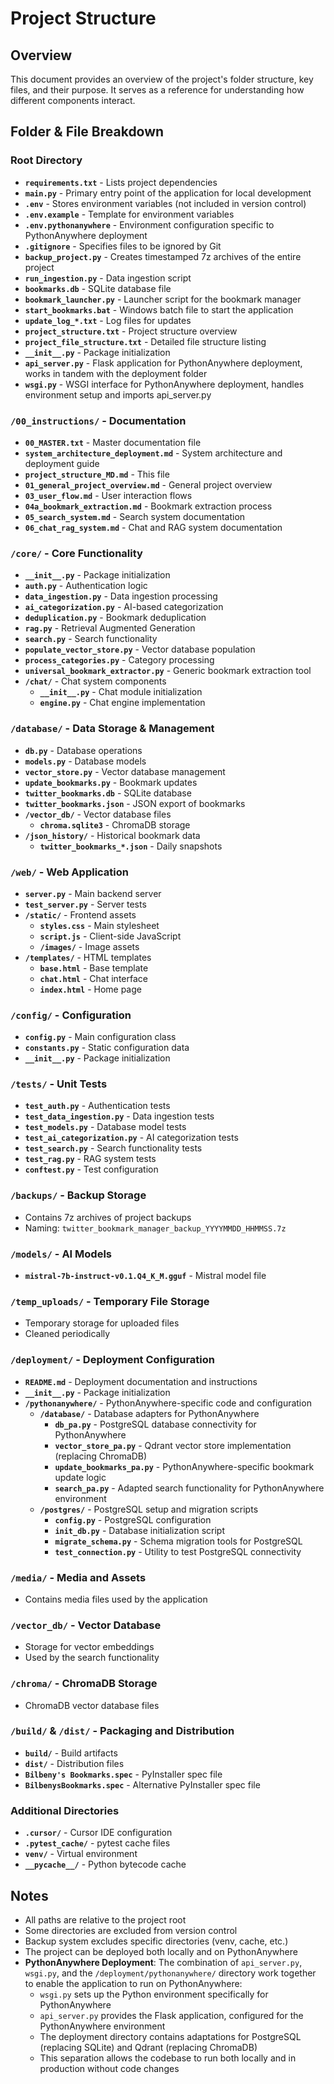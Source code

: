 # Project Structure

## Overview
This document provides an overview of the project's folder structure, key files, and their purpose. It serves as a reference for understanding how different components interact.

## Folder & File Breakdown

### Root Directory
- **`requirements.txt`** - Lists project dependencies
- **`main.py`** - Primary entry point of the application for local development
- **`.env`** - Stores environment variables (not included in version control)
- **`.env.example`** - Template for environment variables
- **`.env.pythonanywhere`** - Environment configuration specific to PythonAnywhere deployment
- **`.gitignore`** - Specifies files to be ignored by Git
- **`backup_project.py`** - Creates timestamped 7z archives of the entire project
- **`run_ingestion.py`** - Data ingestion script
- **`bookmarks.db`** - SQLite database file
- **`bookmark_launcher.py`** - Launcher script for the bookmark manager
- **`start_bookmarks.bat`** - Windows batch file to start the application
- **`update_log_*.txt`** - Log files for updates
- **`project_structure.txt`** - Project structure overview
- **`project_file_structure.txt`** - Detailed file structure listing
- **`__init__.py`** - Package initialization
- **`api_server.py`** - Flask application for PythonAnywhere deployment, works in tandem with the deployment folder
- **`wsgi.py`** - WSGI interface for PythonAnywhere deployment, handles environment setup and imports api_server.py

### `/00_instructions/` - Documentation
- **`00_MASTER.txt`** - Master documentation file
- **`system_architecture_deployment.md`** - System architecture and deployment guide
- **`project_structure_MD.md`** - This file
- **`01_general_project_overview.md`** - General project overview
- **`03_user_flow.md`** - User interaction flows
- **`04a_bookmark_extraction.md`** - Bookmark extraction process
- **`05_search_system.md`** - Search system documentation
- **`06_chat_rag_system.md`** - Chat and RAG system documentation

### `/core/` - Core Functionality
- **`__init__.py`** - Package initialization
- **`auth.py`** - Authentication logic
- **`data_ingestion.py`** - Data ingestion processing
- **`ai_categorization.py`** - AI-based categorization
- **`deduplication.py`** - Bookmark deduplication
- **`rag.py`** - Retrieval Augmented Generation
- **`search.py`** - Search functionality
- **`populate_vector_store.py`** - Vector database population
- **`process_categories.py`** - Category processing
- **`universal_bookmark_extractor.py`** - Generic bookmark extraction tool
- **`/chat/`** - Chat system components
  - **`__init__.py`** - Chat module initialization
  - **`engine.py`** - Chat engine implementation

### `/database/` - Data Storage & Management
- **`db.py`** - Database operations
- **`models.py`** - Database models
- **`vector_store.py`** - Vector database management
- **`update_bookmarks.py`** - Bookmark updates
- **`twitter_bookmarks.db`** - SQLite database
- **`twitter_bookmarks.json`** - JSON export of bookmarks
- **`/vector_db/`** - Vector database files
  - **`chroma.sqlite3`** - ChromaDB storage
- **`/json_history/`** - Historical bookmark data
  - **`twitter_bookmarks_*.json`** - Daily snapshots

### `/web/` - Web Application
- **`server.py`** - Main backend server
- **`test_server.py`** - Server tests
- **`/static/`** - Frontend assets
  - **`styles.css`** - Main stylesheet
  - **`script.js`** - Client-side JavaScript
  - **`/images/`** - Image assets
- **`/templates/`** - HTML templates
  - **`base.html`** - Base template
  - **`chat.html`** - Chat interface
  - **`index.html`** - Home page

### `/config/` - Configuration
- **`config.py`** - Main configuration class
- **`constants.py`** - Static configuration data
- **`__init__.py`** - Package initialization

### `/tests/` - Unit Tests
- **`test_auth.py`** - Authentication tests
- **`test_data_ingestion.py`** - Data ingestion tests
- **`test_models.py`** - Database model tests
- **`test_ai_categorization.py`** - AI categorization tests
- **`test_search.py`** - Search functionality tests
- **`test_rag.py`** - RAG system tests
- **`conftest.py`** - Test configuration

### `/backups/` - Backup Storage
- Contains 7z archives of project backups
- Naming: `twitter_bookmark_manager_backup_YYYYMMDD_HHMMSS.7z`

### `/models/` - AI Models
- **`mistral-7b-instruct-v0.1.Q4_K_M.gguf`** - Mistral model file

### `/temp_uploads/` - Temporary File Storage
- Temporary storage for uploaded files
- Cleaned periodically

### `/deployment/` - Deployment Configuration
- **`README.md`** - Deployment documentation and instructions
- **`__init__.py`** - Package initialization
- **`/pythonanywhere/`** - PythonAnywhere-specific code and configuration
  - **`/database/`** - Database adapters for PythonAnywhere
    - **`db_pa.py`** - PostgreSQL database connectivity for PythonAnywhere
    - **`vector_store_pa.py`** - Qdrant vector store implementation (replacing ChromaDB)
    - **`update_bookmarks_pa.py`** - PythonAnywhere-specific bookmark update logic
    - **`search_pa.py`** - Adapted search functionality for PythonAnywhere environment
  - **`/postgres/`** - PostgreSQL setup and migration scripts
    - **`config.py`** - PostgreSQL configuration
    - **`init_db.py`** - Database initialization script
    - **`migrate_schema.py`** - Schema migration tools for PostgreSQL
    - **`test_connection.py`** - Utility to test PostgreSQL connectivity

### `/media/` - Media and Assets
- Contains media files used by the application

### `/vector_db/` - Vector Database
- Storage for vector embeddings
- Used by the search functionality

### `/chroma/` - ChromaDB Storage
- ChromaDB vector database files

### `/build/` & `/dist/` - Packaging and Distribution
- **`build/`** - Build artifacts
- **`dist/`** - Distribution files
- **`Bilbeny's Bookmarks.spec`** - PyInstaller spec file
- **`BilbenysBookmarks.spec`** - Alternative PyInstaller spec file

### Additional Directories
- **`.cursor/`** - Cursor IDE configuration
- **`.pytest_cache/`** - pytest cache files
- **`venv/`** - Virtual environment
- **`__pycache__/`** - Python bytecode cache

## Notes
- All paths are relative to the project root
- Some directories are excluded from version control
- Backup system excludes specific directories (venv, cache, etc.)
- The project can be deployed both locally and on PythonAnywhere
- **PythonAnywhere Deployment**: The combination of `api_server.py`, `wsgi.py`, and the `/deployment/pythonanywhere/` directory work together to enable the application to run on PythonAnywhere:
  - `wsgi.py` sets up the Python environment specifically for PythonAnywhere
  - `api_server.py` provides the Flask application, configured for the PythonAnywhere environment
  - The deployment directory contains adaptations for PostgreSQL (replacing SQLite) and Qdrant (replacing ChromaDB)
  - This separation allows the codebase to run both locally and in production without code changes
